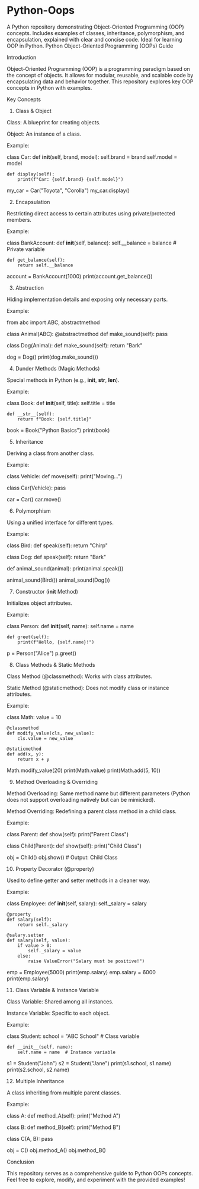 # Python-Oops
A Python repository demonstrating Object-Oriented Programming (OOP) concepts.  Includes examples of classes, inheritance, polymorphism, and encapsulation, explained with clear and concise code.  Ideal for learning OOP in Python.
Python Object-Oriented Programming (OOPs) Guide

Introduction

Object-Oriented Programming (OOP) is a programming paradigm based on the concept of objects. It allows for modular, reusable, and scalable code by encapsulating data and behavior together. This repository explores key OOP concepts in Python with examples.

Key Concepts

1. Class & Object

Class: A blueprint for creating objects.

Object: An instance of a class.

Example:

class Car:
    def __init__(self, brand, model):
        self.brand = brand
        self.model = model
    
    def display(self):
        print(f"Car: {self.brand} {self.model}")

my_car = Car("Toyota", "Corolla")
my_car.display()

2. Encapsulation

Restricting direct access to certain attributes using private/protected members.

Example:

class BankAccount:
    def __init__(self, balance):
        self.__balance = balance  # Private variable
    
    def get_balance(self):
        return self.__balance

account = BankAccount(1000)
print(account.get_balance())

3. Abstraction

Hiding implementation details and exposing only necessary parts.

Example:

from abc import ABC, abstractmethod

class Animal(ABC):
    @abstractmethod
    def make_sound(self):
        pass

class Dog(Animal):
    def make_sound(self):
        return "Bark"

dog = Dog()
print(dog.make_sound())

4. Dunder Methods (Magic Methods)

Special methods in Python (e.g., __init__, __str__, __len__).

Example:

class Book:
    def __init__(self, title):
        self.title = title
    
    def __str__(self):
        return f"Book: {self.title}"

book = Book("Python Basics")
print(book)

5. Inheritance

Deriving a class from another class.

Example:

class Vehicle:
    def move(self):
        print("Moving...")

class Car(Vehicle):
    pass

car = Car()
car.move()

6. Polymorphism

Using a unified interface for different types.

Example:

class Bird:
    def speak(self):
        return "Chirp"

class Dog:
    def speak(self):
        return "Bark"

def animal_sound(animal):
    print(animal.speak())

animal_sound(Bird())
animal_sound(Dog())

7. Constructor (__init__ Method)

Initializes object attributes.

Example:

class Person:
    def __init__(self, name):
        self.name = name

    def greet(self):
        print(f"Hello, {self.name}!")

p = Person("Alice")
p.greet()

8. Class Methods & Static Methods

Class Method (@classmethod): Works with class attributes.

Static Method (@staticmethod): Does not modify class or instance attributes.

Example:

class Math:
    value = 10
    
    @classmethod
    def modify_value(cls, new_value):
        cls.value = new_value
    
    @staticmethod
    def add(x, y):
        return x + y

Math.modify_value(20)
print(Math.value)
print(Math.add(5, 10))

9. Method Overloading & Overriding

Method Overloading: Same method name but different parameters (Python does not support overloading natively but can be mimicked).

Method Overriding: Redefining a parent class method in a child class.

Example:

class Parent:
    def show(self):
        print("Parent Class")

class Child(Parent):
    def show(self):
        print("Child Class")

obj = Child()
obj.show()  # Output: Child Class

10. Property Decorator (@property)

Used to define getter and setter methods in a cleaner way.

Example:

class Employee:
    def __init__(self, salary):
        self._salary = salary
    
    @property
    def salary(self):
        return self._salary
    
    @salary.setter
    def salary(self, value):
        if value > 0:
            self._salary = value
        else:
            raise ValueError("Salary must be positive!")

emp = Employee(5000)
print(emp.salary)
emp.salary = 6000
print(emp.salary)

11. Class Variable & Instance Variable

Class Variable: Shared among all instances.

Instance Variable: Specific to each object.

Example:

class Student:
    school = "ABC School"  # Class variable
    
    def __init__(self, name):
        self.name = name  # Instance variable

s1 = Student("John")
s2 = Student("Jane")
print(s1.school, s1.name)
print(s2.school, s2.name)

12. Multiple Inheritance

A class inheriting from multiple parent classes.

Example:

class A:
    def method_A(self):
        print("Method A")

class B:
    def method_B(self):
        print("Method B")

class C(A, B):
    pass

obj = C()
obj.method_A()
obj.method_B()

Conclusion

This repository serves as a comprehensive guide to Python OOPs concepts. Feel free to explore, modify, and experiment with the provided examples!


